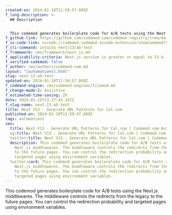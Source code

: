 ```yaml
---
created-on: 2024-01-10T11:59:57.889Z
f_long-description: >-
  ## Description


  This codemod generates boilerplate code for A/B tests using the Next.js middlewares. The middleware controls the redirects from the legacy to the future pages. You can control the redirection probability and targeted pages using environment variables.
f_github-link: https://github.com/codemod-com/codemod-registry/tree/main/codemods/next/13/ab-test
f_vs-code-link: vscode://codemod.codemod-vscode-extension/showCodemod?chd=Y5-JVNlxY1TrlnY8bjuuboA6cWs
f_cli-command: intuita next/13/ab-test
f_framework: cms/framework/next-js.md
f_applicability-criteria: Next.js version is greater or equal to 13.4.
f_verified-codemod: false
f_author: cms/authors/codemod-com.md
layout: "[automations].html"
slug: next-13-ab-test
updated-on: 2024-01-10T11:59:57.889Z
f_codemod-engine: cms/codemod-engines/filemod.md
f_change-mode-2: Assistive
f_estimated-time-saving: 2h
date: 2024-01-15T13:37:43.247Z
f_slug-name: next-13-ab-test
title: Next V13 - Generate URL Patterns for Cal.com
published-on: 2024-01-10T11:59:57.889Z
tags: automations
seo:
  title: Next V13 - Generate URL Patterns for Cal.com | Codemod.com Automations
  og:title: Next V13 - Generate URL Patterns for Cal.com | Codemod.com Automations
  twitter:title: Next V13 - Generate URL Patterns for Cal.com | Codemod.com Automations
  description: This codemod generates boilerplate code for A/B tests using the
    Next.js middlewares. The middleware controls the redirects from the legacy
    to the future pages. You can control the redirection probability and
    targeted pages using environment variables.
  twitter:card: This codemod generates boilerplate code for A/B tests using the
    Next.js middlewares. The middleware controls the redirects from the legacy
    to the future pages. You can control the redirection probability and
    targeted pages using environment variables.
---
```

This codemod generates boilerplate code for A/B tests using the Next.js middlewares. The middleware controls the redirects from the legacy to the future pages. You can control the redirection probability and targeted pages using environment variables.